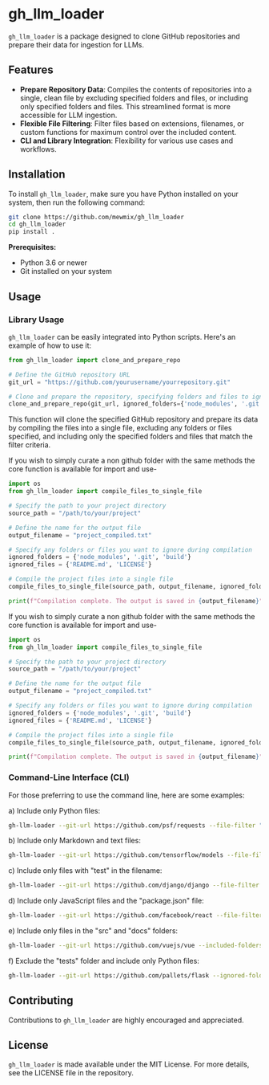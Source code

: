 

# gh_llm_loader

`gh_llm_loader` is a package designed to clone GitHub repositories and prepare their data for ingestion for LLMs.

## Features

- **Prepare Repository Data**: Compiles the contents of repositories into a single, clean file by excluding specified folders and files, or including only specified folders and files. This streamlined format is more accessible for LLM ingestion.
- **Flexible File Filtering**: Filter files based on extensions, filenames, or custom functions for maximum control over the included content.
- **CLI and Library Integration**: Flexibility for various use cases and workflows.

## Installation

To install `gh_llm_loader`, make sure you have Python installed on your system, then run the following command:

```sh
git clone https://github.com/mewmix/gh_llm_loader
cd gh_llm_loader
pip install .
```

**Prerequisites:**
- Python 3.6 or newer
- Git installed on your system

## Usage

### Library Usage

`gh_llm_loader` can be easily integrated into Python scripts. Here's an example of how to use it:

```python
from gh_llm_loader import clone_and_prepare_repo

# Define the GitHub repository URL
git_url = "https://github.com/yourusername/yourrepository.git"

# Clone and prepare the repository, specifying folders and files to ignore or include
clone_and_prepare_repo(git_url, ignored_folders={'node_modules', '.git'}, ignored_files={'README.md'}, included_folders={'.teamcity'}, file_filter=lambda f: f.endswith('.xml'))
```

This function will clone the specified GitHub repository and prepare its data by compiling the files into a single file, excluding any folders or files specified, and including only the specified folders and files that match the filter criteria.

If you wish to simply curate a non github folder with the same methods the core function is available for import and use-

```python
import os
from gh_llm_loader import compile_files_to_single_file

# Specify the path to your project directory
source_path = "/path/to/your/project"

# Define the name for the output file
output_filename = "project_compiled.txt"

# Specify any folders or files you want to ignore during compilation
ignored_folders = {'node_modules', '.git', 'build'}
ignored_files = {'README.md', 'LICENSE'}

# Compile the project files into a single file
compile_files_to_single_file(source_path, output_filename, ignored_folders, ignored_files)

print(f"Compilation complete. The output is saved in {output_filename}")
```

If you wish to simply curate a non github folder with the same methods the core function is available for import and use-

```python
import os
from gh_llm_loader import compile_files_to_single_file

# Specify the path to your project directory
source_path = "/path/to/your/project"

# Define the name for the output file
output_filename = "project_compiled.txt"

# Specify any folders or files you want to ignore during compilation
ignored_folders = {'node_modules', '.git', 'build'}
ignored_files = {'README.md', 'LICENSE'}

# Compile the project files into a single file
compile_files_to_single_file(source_path, output_filename, ignored_folders, ignored_files)

print(f"Compilation complete. The output is saved in {output_filename}")
```

### Command-Line Interface (CLI)

For those preferring to use the command line, here are some examples:

a) Include only Python files:
```sh
gh-llm-loader --git-url https://github.com/psf/requests --file-filter "lambda f: f.endswith('.py')"
```

b) Include only Markdown and text files:
```sh
gh-llm-loader --git-url https://github.com/tensorflow/models --file-filter "lambda f: f.endswith('.md') or f.endswith('.txt')"
```

c) Include only files with "test" in the filename:
```sh
gh-llm-loader --git-url https://github.com/django/django --file-filter "lambda f: 'test' in f"
```

d) Include only JavaScript files and the "package.json" file:
```sh
gh-llm-loader --git-url https://github.com/facebook/react --file-filter "lambda f: f.endswith('.js') or f == 'package.json'"
```

e) Include only files in the "src" and "docs" folders:
```sh
gh-llm-loader --git-url https://github.com/vuejs/vue --included-folders src docs
```

f) Exclude the "tests" folder and include only Python files:
```sh
gh-llm-loader --git-url https://github.com/pallets/flask --ignored-folders tests --file-filter "lambda f: f.endswith('.py')"
```




## Contributing

Contributions to `gh_llm_loader` are highly encouraged and appreciated. 


## License

`gh_llm_loader` is made available under the MIT License. For more details, see the LICENSE file in the repository.

